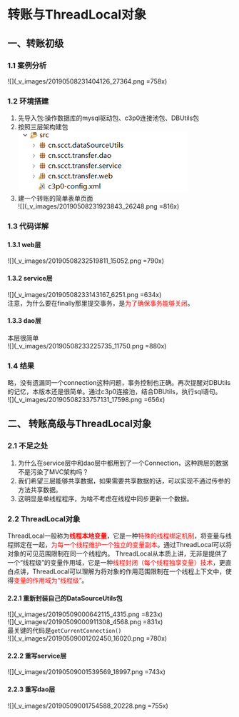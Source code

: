 # 转账与ThreadLocal对象  
## 一、转账初级  
### 1.1 案例分析 
![](_v_images/20190508231404126_27364.png =758x)  
### 1.2 环境搭建  
1. 先导入包:操作数据库的mysql驱动包、c3p0连接池包、DBUtils包  
2. 按照三层架构建包  
 ![](_v_images/20190508231824306_8098.png)  
3. 建一个转账的简单表单页面  
![](_v_images/20190508231923843_26248.png =816x)  
### 1.3 代码详解  
#### 1.3.1 web层  
![](_v_images/20190508232519811_15052.png =790x)  
#### 1.3.2 service层  
![](_v_images/20190508233143167_6251.png =634x)  
注意，为什么要在finally那里提交事务，是<font color=red>为了确保事务能够关闭</font>。  
#### 1.3.3 dao层  
本层很简单  
![](_v_images/20190508233225735_11750.png =880x)  
### 1.4 结果  
略，没有遗漏同一个connection这种问题，事务控制也正确。再次提醒对DBUtils的记忆，本版本还是很简单。通过c3p0连接池，结合DBUtils，执行sql语句。  
![](_v_images/20190508233757131_17598.png =656x)  
## 二、 转账高级与ThreadLocal对象  
### 2.1 不足之处  
1. 为什么在service层中和dao层中都用到了一个Connection，这种跨层的数据不是污染了MVC架构吗？  
2. 我们希望三层能够共享数据，如果需要共享数据的话，可以实现不通过传参的方法共享数据。
3. 这明显是单线程程序，为啥不考虑在线程中同步更新一个数据。  
### 2.2 ThreadLocal对象  
ThreadLocal一般称为<font color=red>**线程本地变量**</font>，它是一种<font color=red>特殊的线程绑定机制</font>，将变量与线程绑定在一起，<font color=red>为每一个线程维护一个独立的变量副本</font>。通过ThreadLocal可以将对象的可见范围限制在同一个线程内。  ThreadLocal从本质上讲，无非是提供了一个“线程级”的变量作用域，它是一种<font color=red>线程封闭（每个线程独享变量）技术</font>，更直白点讲，ThreadLocal可以理解为将对象的作用范围限制在一个线程上下文中，使得<font color=red>变量的作用域为“线程级”</font>。
#### 2.2.1 重新封装自己的DataSourceUtils包  
![](_v_images/20190509000642115_4315.png =823x)  
![](_v_images/20190509000911308_4568.png =831x)  
最关键的代码是`getCurrentConnection()`  
![](_v_images/20190509001202450_16020.png =780x)  
#### 2.2.2 重写service层  
![](_v_images/20190509001539569_18997.png =743x)  
#### 2.2.3 重写dao层  
![](_v_images/20190509001754588_20228.png =755x)  

